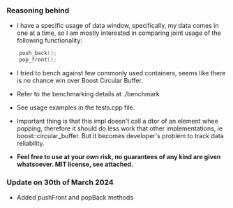 ### Reasoning behind
- I have a specific usage of data window, specifically, my data comes in one at a time, so I am mostly interested in comparing joint usage of the following functionality:
```cpp 
    push_back();
    pop_front();
```

- I tried to bench against few commonly used containers, seems like there is no chance win over Boost Circular Buffer. 
- Refer to the benchmarking details at ./benchmark
- See usage examples in the tests.cpp file.
- Important thing is that this impl doesn't call a dtor of an element whee popping, therefore it should do less work that other implementations, ie boost::circular_buffer. But it becomes developer's problem to track data reliability.

- **Feel free to use at your own risk, no guarantees of any kind are given whatsoever. MIT license, see attached.** 

### Update on 30th of March 2024
- Added pushFront and popBack methods